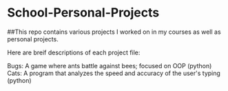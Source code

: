 # School-Personal-Projects

##This repo contains various projects I worked on in my courses as well as personal projects.

Here are breif descriptions of each project file:

Bugs:  A game where ants battle against bees; focused on OOP (python)
Cats:  A program that analyzes the speed and accuracy of the user's typing (python)
